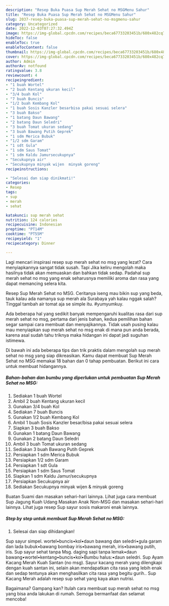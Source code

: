 ```yaml
---
description: "Resep Buka Puasa Sup Merah Sehat no MSGMenu Sahur"
title: "Resep Buka Puasa Sup Merah Sehat no MSGMenu Sahur"
slug: 2037-resep-buka-puasa-sup-merah-sehat-no-msgmenu-sahur
category: Uncategorized
date: 2022-12-03T07:27:32.494Z
image: https://img-global.cpcdn.com/recipes/beca67733203451b/680x482cq70/sup-merah-sehat-no-msg-foto-resep-utama.jpg
hideToc: false
enableToc: true
enableTocContent: false
thumbnail: https://img-global.cpcdn.com/recipes/beca67733203451b/680x482cq70/sup-merah-sehat-no-msg-foto-resep-utama.jpg
cover: https://img-global.cpcdn.com/recipes/beca67733203451b/680x482cq70/sup-merah-sehat-no-msg-foto-resep-utama.jpg
author: Admin
authorAv: notfound
ratingvalue: 3.8
reviewcount: 4
recipeingredient:
- "1 buah Wortel"
- "2 buah Kentang ukuran kecil"
- "3/4 buah Kol"
- "7 buah Buncis"
- "1/2 buah Kembang Kol"
- "1 buah Sosis Kanzler besarbisa pakai sesuai selera"
- "3 buah Bakso"
- "1 batang Daun Bawang"
- "2 batang Daun Seledri"
- "3 buah Tomat ukuran sedang"
- "3 buah Bawang Putih Geprek"
- "1 sdm Merica Bubuk"
- "1/2 sdm Garam"
- "1 sdt Gula"
- "1 sdm Saus Tomat"
- "1 sdm Kaldu Jamursecukupnya"
- "Secukupnya air"
- "Secukupnya minyak wijen  minyak goreng"
recipeinstructions:

- "Selesai dan siap dinikmati!"
categories:
- Resep
tags:
- sup
- merah
- sehat

katakunci: sup merah sehat 
nutrition: 124 calories
recipecuisine: Indonesian
preptime: "PT14M"
cooktime: "PT55M"
recipeyield: "1"
recipecategory: Dinner

---
```



Lagi mencari inspirasi resep sup merah sehat no msg yang lezat? Cara menyiapkannya sangat tidak susah. Tapi Jika keliru mengolah maka hasilnya tidak akan memuaskan dan bahkan tidak sedap. Padahal sup merah sehat no msg yang enak seharusnya memiliki aroma dan rasa yang dapat memancing selera kita.


Resep Sup Merah Sehat no MSG. Ceritanya iseng mau bikin sup yang beda, tauk kalau ada namanya sup merah ala Surabaya yah kalau nggak salah? Tinggal tambah air tomat aja se simple itu. #yumyumkuy.

Ada beberapa hal yang sedikit banyak mempengaruhi kualitas rasa dari sup merah sehat no msg, pertama dari jenis bahan, kedua pemilihan bahan segar sampai cara membuat dan menyajikannya. Tidak usah pusing kalau mau menyiapkan sup merah sehat no msg enak di mana pun anda berada, karena asal sudah tahu triknya maka hidangan ini dapat jadi suguhan istimewa.


Di bawah ini ada beberapa tips dan trik praktis dalam mengolah sup merah sehat no msg yang siap dikreasikan. Kamu dapat membuat Sup Merah Sehat no MSG memakai 18 bahan dan 0 tahap pembuatan. Berikut ini cara untuk membuat hidangannya.

<!--inarticleads1-->

##### Bahan-bahan dan bumbu yang diperlukan untuk pembuatan Sup Merah Sehat no MSG:

1. Sediakan 1 buah Wortel
1. Ambil 2 buah Kentang ukuran kecil
1. Gunakan 3/4 buah Kol
1. Sediakan 7 buah Buncis
1. Gunakan 1/2 buah Kembang Kol
1. Ambil 1 buah Sosis Kanzler besar/bisa pakai sesuai selera
1. Siapkan 3 buah Bakso
1. Gunakan 1 batang Daun Bawang
1. Gunakan 2 batang Daun Seledri
1. Ambil 3 buah Tomat ukuran sedang
1. Sediakan 3 buah Bawang Putih Geprek
1. Persiapkan 1 sdm Merica Bubuk
1. Persiapkan 1/2 sdm Garam
1. Persiapkan 1 sdt Gula
1. Persiapkan 1 sdm Saus Tomat
1. Siapkan 1 sdm Kaldu Jamur/secukupnya
1. Persiapkan Secukupnya air
1. Sediakan Secukupnya minyak wijen &amp; minyak goreng


Buatan Suami dan masakan sehari-hari lainnya. Lihat juga cara membuat Sup Jagung Kuah Udang Masakan Anak Non-MSG dan masakan sehari-hari lainnya. Lihat juga resep Sup sayur sosis makaroni enak lainnya. 

<!--inarticleads2-->

##### Step by step untuk membuat Sup Merah Sehat no MSG:


1. Selesai dan siap dihidangkan!

Sup sayur simpel. wortel•buncis•kol•daun bawang dan seledri•gula garam dan lada bubuk•bawang bombay iris•bawang merah, iris•bawang putih, iris. Sup sayur sehat tanpa Msg. daging sapi tanpa lemak•daun bawang•wortel•kentang•buncis•kol•Bumbu halus:•daun seledri. Sup Ayam Kacang Merah Kuah Santan (no msg). Sayur kacang merah yang dilengkapi dengan kuah santan ini, selain akan mendapatkan cita rasa yang lebih enak dan sedap tentunya akan menghasilkan cita rasa yang begitu gurih.. Sup Kacang Merah adalah resep sup sehat yang kaya akan nutrisi. 

Bagaimana? Gampang kan? Itulah cara membuat sup merah sehat no msg yang bisa anda lakukan di rumah. Semoga bermanfaat dan selamat mencoba!
